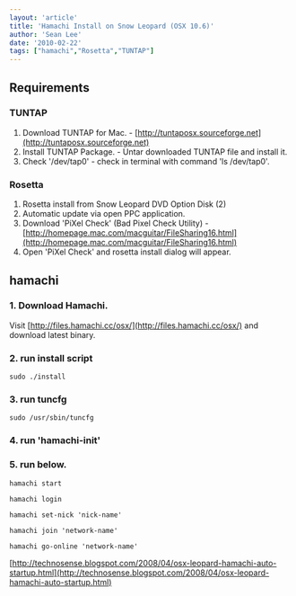```yaml
---
layout: 'article'
title: 'Hamachi Install on Snow Leopard (OSX 10.6)'
author: 'Sean Lee'
date: '2010-02-22'
tags: ["hamachi","Rosetta","TUNTAP"]
---
```


## Requirements

### TUNTAP

 1. Download TUNTAP for Mac. - [http://tuntaposx.sourceforge.net](http://tuntaposx.sourceforge.net)
 1. Install TUNTAP Package. - Untar downloaded TUNTAP file and install it.
 1. Check '/dev/tap0' - check in terminal with command 'ls /dev/tap0'.

### Rosetta

 1. Rosetta install from Snow Leopard DVD Option Disk (2)
 1. Automatic update via open PPC application.
   1. Download 'PiXel Check' (Bad Pixel Check Utility) - [http://homepage.mac.com/macguitar/FileSharing16.html](http://homepage.mac.com/macguitar/FileSharing16.html)
   1. Open 'PiXel Check' and rosetta install dialog will appear.

## hamachi

### 1. Download Hamachi.

Visit [http://files.hamachi.cc/osx/](http://files.hamachi.cc/osx/) and
download latest binary.

### 2. run install script

	sudo ./install

### 3. run tuncfg

	sudo /usr/sbin/tuncfg

### 4. run 'hamachi-init'

### 5. run below.

	hamachi start

	hamachi login

	hamachi set-nick 'nick-name'

	hamachi join 'network-name'

	hamachi go-online 'network-name'

[http://technosense.blogspot.com/2008/04/osx-leopard-hamachi-auto-startup.html](http://technosense.blogspot.com/2008/04/osx-leopard-hamachi-auto-startup.html)


